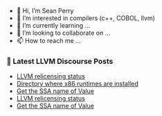 - 👋 Hi, I’m Sean Perry
- 👀 I’m interested in compilers (c++, COBOL, llvm)
- 🌱 I’m currently learning ...
- 💞️ I’m looking to collaborate on ...
- 📫 How to reach me ...

<!---
s66perry/s66perry is a ✨ special ✨ repository because its `README.md` (this file) appears on your GitHub profile.
You can click the Preview link to take a look at your changes.
--->
### 📕 Latest LLVM Discourse Posts

<!-- DISCOURSE-LLVM:START -->
- [LLVM relicensing status](https://discourse.llvm.org/t/llvm-relicensing-status/60000/6)
- [Directory where x86 runtimes are installed](https://discourse.llvm.org/t/directory-where-x86-runtimes-are-installed/60026/1)
- [Get the SSA name of Value](https://discourse.llvm.org/t/get-the-ssa-name-of-value/60025/2)
- [LLVM relicensing status](https://discourse.llvm.org/t/llvm-relicensing-status/60000/5)
- [Get the SSA name of Value](https://discourse.llvm.org/t/get-the-ssa-name-of-value/60025/1)
<!-- DISCOURSE-LLVM:END -->
